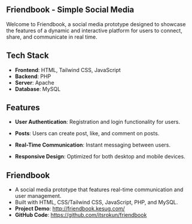 ## Friendbook - Simple Social Media

Welcome to Friendbook, a social media prototype designed to showcase the features of a dynamic and interactive platform for users to connect, share, and communicate in real time.

## Tech Stack

- **Frontend**: HTML, Tailwind CSS, JavaScript
- **Backend**: PHP
- **Server**: Apache
- **Database**: MySQL
  
## Features

- **User Authentication**: Registration and login functionality for users.

- **Posts**: Users can create post, like, and comment on posts.
- **Real-Time Communication**: Instant messaging between users.
- **Responsive Design**: Optimized for both desktop and mobile devices.

## Friendbook
- A social media prototype that features real-time communication and user management.
- Built with HTML, CSS/Tailwind CSS, JavaScript, PHP, and MySQL.
- **Project Demo**: http://friendbook.kesug.com/
- **GitHub Code**: https://github.com/itsrokun/friendbook
